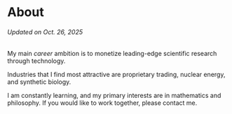 # About

###### Updated on Oct. 26, 2025

My main _career_ ambition is to monetize leading-edge scientific research through technology.


Industries that I find most attractive are proprietary trading, nuclear energy, and synthetic biology.


I am constantly learning, and my primary interests are in mathematics and philosophy.
If you would like to work together, please contact me.
